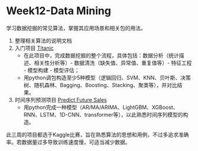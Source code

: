 # Week12-Data Mining
学习数据挖掘的常见算法，掌握其应用场景和相关包的用法。

1. 整理相关算法的说明文档
2. 入门项目 [Titanic](https://www.kaggle.com/competitions/titanic) 
   - 在此项目中，完成数据挖掘的整个流程，具体包括：数据分析（统计描述、相关性分析等）- 数据清洗（缺失值、异常值、重复值等）- 特征工程 - 模型构建 - 模型评估；
   - 用python调包构造至少5种模型（逻辑回归、SVM、KNN、贝叶斯、决策树、随机森林、Bagging、Boosting、Stacking、聚类等），并对比结果。
3. 时间序列预测项目 [Predict Future Sales](https://www.kaggle.com/competitions/competitive-data-science-predict-future-sales) 
   - 用python完成一种模型（AR/MA/ARIMA、LightGBM、XGBoost、RNN、LSTM、1D-CNN、transformer等），以此熟悉时间序列模型的构造。

此三周的项目都选于Kaggle比赛，旨在熟悉算法的思想和用例，不过多追求准确率。若数据量过多导致训练速度慢，可适当减少数据。
